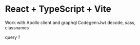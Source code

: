 # React + TypeScript + Vite

Work with Apollo client and graphql
CodegennJwt decode, sass, classnames

query ?